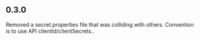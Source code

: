 ## 0.3.0

Removed a secret.properties file that was colliding with others. Convention is to use API clientId/clientSecrets..
